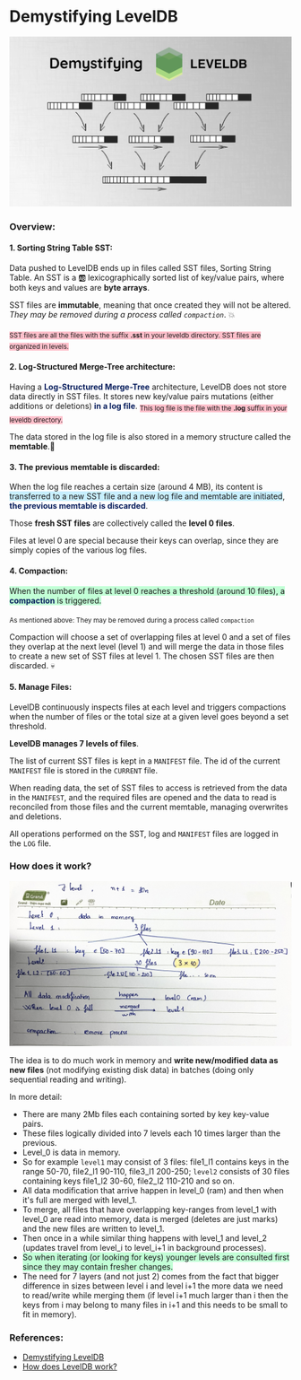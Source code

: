 # Demystifying LevelDB

<img src="/assets/images/levelDB/LevelDB.png" />

### Overview:

#### 1. Sorting String Table SST:
   
Data pushed to LevelDB ends up in files called SST files, Sorting String Table. 
An SST is a :ab: lexicographically sorted list of key/value pairs, where both keys and values are **byte arrays**. 

SST files are **immutable**, meaning that once created they will not be altered. *They may be removed during a process called `compaction`*. :boom:

<sub style="background-color: pink">SST files are all the files with the suffix **.sst** in your leveldb directory. SST files are organized in levels.</sub>

#### 2. Log-Structured Merge-Tree architecture:

Having a <span style="color: #081E5D; font-weight: bold">Log-Structured Merge-Tree</span> architecture, LevelDB does not store data directly in SST files. It stores new key/value pairs mutations (either additions or deletions) <span style="color: #081E5D; font-weight: bold">in a log file</span>. 
<sub style="background-color: pink">This log file is the file with the **.log** suffix in your leveldb directory.</sub> 

The data stored in the log file is also stored in a memory structure called the **memtable**.:blue_heart:

#### 3. The previous memtable is discarded:

When the log file reaches a certain size (around 4 MB), its content is <span style="background-color: #C8EFFF">transferred to a new SST file and a new log file and memtable are initiated</span>, <span style="color: #081E5D; font-weight: bold">the previous memtable is discarded</span>. 

Those **fresh SST files** are collectively called the **level 0 files**. 

Files at level 0 are special because their keys can overlap, since they are simply copies of the various log files.

#### 4. Compaction:

<span style="background-color: #C2FFD6">When the number of files at level 0 reaches a threshold (around 10 files), a <span style="color: #081E5D; font-weight: bold">compaction</span> is triggered.</span>

<sub>As mentioned above: They may be removed during a process called `compaction`</sub>

Compaction will choose a set of overlapping files at level 0 and a set of files they overlap at the next level (level 1) and will merge the data in those files to create a new set of SST files at level 1. The chosen SST files are then discarded. :skull:

#### 5. Manage Files:

LevelDB continuously inspects files at each level and triggers compactions when the number of files or the total size at a given level goes beyond a set threshold. 

**LevelDB manages 7 levels of files**. 

The list of current SST files is kept in a `MANIFEST` file. 
The id of the current `MANIFEST` file is stored in the `CURRENT` file.

When reading data, the set of SST files to access is retrieved from the data in the `MANIFEST`, and the required files are opened and the data to read is reconciled from those files and the current memtable, managing overwrites and deletions.

All operations performed on the SST, log and `MANIFEST` files are logged in the `LOG` file.

### How does it work?

<img src="/assets/images/levelDB/howdoesitwork.jpg" />

The idea is to do much work in memory and **write new/modified data as new files** (not modifying existing disk data) in batches (doing only sequential reading and writing).

In more detail: 
- There are many 2Mb files each containing sorted by key key-value pairs. 
- These files logically divided into 7 levels each 10 times larger than the previous. 
- Level_0 is data in memory. 
- So for example `level1` may consist of 3 files: file1_l1 contains keys in the range 50-70, file2_l1 90-110, file3_l1 200-250; `level2` consists of 30 files containing keys file1_l2 30-60, file2_l2 110-210 and so on. 
- All data modification that arrive happen in level_0 (ram) and then when it's full are merged with level_1. 
- To merge, all files that have overlapping key-ranges from level_1 with level_0 are read into memory, data is merged (deletes are just marks) and the new files are written to level_1. 
- Then once in a while similar thing happens with level_1 and level_2 (updates travel from level_i to level_i+1 in background processes). 
- <span style="background-color: #C2FFD6">So when iterating (or looking for keys) younger levels are consulted first since they may contain fresher changes.</span>
- The need for 7 layers (and not just 2) comes from the fact that bigger difference in sizes between level i and level i+1 the more data we need to read/write while merging them (if level i+1 much larger than i then the keys from i may belong to many files in i+1 and this needs to be small to fit in memory).
### References:

- [Demystifying LevelDB](https://blog.senx.io/demystifying-leveldb/)
- [How does LevelDB work?](https://www.quora.com/How-does-LevelDB-workgo)